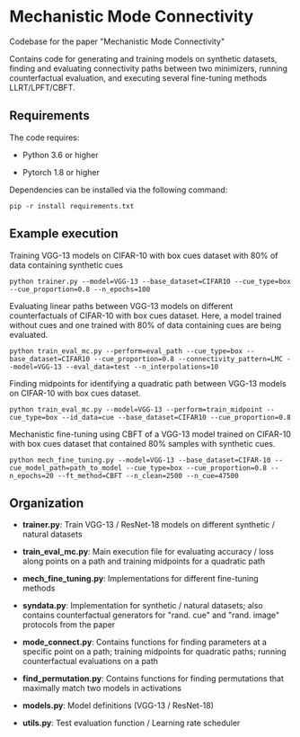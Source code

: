 # Mechanistic Mode Connectivity


Codebase for the paper "Mechanistic Mode Connectivity"

Contains code for generating and training models on synthetic datasets, finding and evaluating connectivity paths between two minimizers, running counterfactual evaluation, and executing several fine-tuning methods LLRT/LPFT/CBFT.

## Requirements

The code requires:

* Python 3.6 or higher

* Pytorch 1.8 or higher

Dependencies can be installed via the following command:

```setup
pip -r install requirements.txt
```


## Example execution 

Training VGG-13 models on CIFAR-10 with box cues dataset with 80% of data containing synthetic cues

```trainer
python trainer.py --model=VGG-13 --base_dataset=CIFAR10 --cue_type=box --cue_proportion=0.8 --n_epochs=100
```


Evaluating linear paths between VGG-13 models on different counterfactuals of CIFAR-10 with box cues dataset. Here, a model trained without cues and one trained with 80% of data containing cues are being evaluated.

```evalpath
python train_eval_mc.py --perform=eval_path --cue_type=box --base_dataset=CIFAR10 --cue_proportion=0.8 --connectivity_pattern=LMC --model=VGG-13 --eval_data=test --n_interpolations=10
```


Finding midpoints for identifying a quadratic path between VGG-13 models on CIFAR-10 with box cues dataset.

```midpoints
python train_eval_mc.py --model=VGG-13 --perform=train_midpoint --cue_type=box --id_data=cue --base_dataset=CIFAR10 --cue_proportion=0.8
```


Mechanistic fine-tuning using CBFT of a VGG-13 model trained on CIFAR-10 with box cues dataset that contained 80% samples with synthetic cues.

```mechft
python mech_fine_tuning.py --model=VGG-13 --base_dataset=CIFAR-10 --cue_model_path=path_to_model --cue_type=box --cue_proportion=0.8 --n_epochs=20 --ft_method=CBFT --n_clean=2500 --n_cue=47500
```



## Organization

* **trainer.py**: Train VGG-13 / ResNet-18 models on different synthetic / natural datasets

* **train_eval_mc.py**: Main execution file for evaluating accuracy / loss along points on a path and training midpoints for a quadratic path

* **mech_fine_tuning.py**: Implementations for different fine-tuning methods

* **syndata.py**: Implementation for synthetic / natural datasets; also contains counterfactual generators for "rand. cue" and "rand. image" protocols from the paper

* **mode_connect.py**: Contains functions for finding parameters at a specific point on a path; training midpoints for quadratic paths; running counterfactual evaluations on a path

* **find_permutation.py**: Contains functions for finding permutations that maximally match two models in activations

* **models.py**: Model definitions (VGG-13 / ResNet-18)

* **utils.py**: Test evaluation function / Learning rate scheduler

